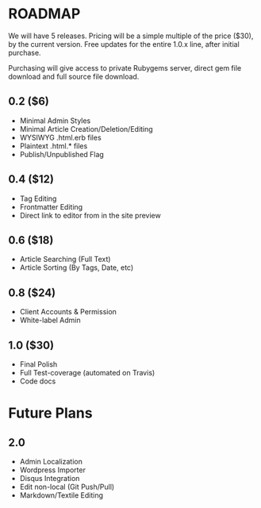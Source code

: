 # ROADMAP

We will have 5 releases. Pricing will be a simple multiple of the price ($30), by the current version. Free updates for the entire 1.0.x line, after initial purchase.

Purchasing will give access to private Rubygems server, direct gem file download and full source file download.

## 0.2 ($6)

* Minimal Admin Styles
* Minimal Article Creation/Deletion/Editing
* WYSIWYG .html.erb files
* Plaintext .html.* files
* Publish/Unpublished Flag

## 0.4 ($12)

* Tag Editing
* Frontmatter Editing
* Direct link to editor from in the site preview

## 0.6 ($18)

* Article Searching (Full Text)
* Article Sorting (By Tags, Date, etc)

## 0.8 ($24)

* Client Accounts & Permission
* White-label Admin

## 1.0 ($30)

* Final Polish
* Full Test-coverage (automated on Travis)
* Code docs

# Future Plans

## 2.0

* Admin Localization
* Wordpress Importer
* Disqus Integration
* Edit non-local (Git Push/Pull)
* Markdown/Textile Editing